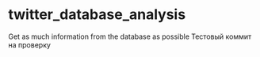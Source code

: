# twitter_database_analysis
Get as much information from the database as possible
Тестовый коммит на проверку